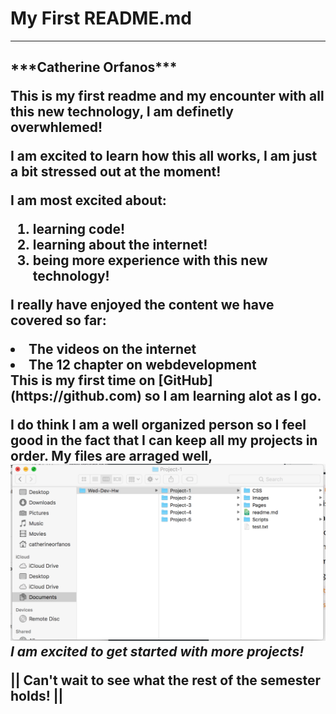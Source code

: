  # My First README.md
 ---
 <h2> ***Catherine Orfanos***

 This is my first readme and my encounter with all this new technology, I am definetly **overwhlemed!**


 I am excited to learn how this all works, I am just a bit stressed out at the moment!

 I am most excited about:
 1. learning code!
 2. learning about the internet!
 3. being more experience with this new technology!

 I really have enjoyed the content we have covered so far:
 <li> The videos on the internet</li>
 <li> The 12 chapter on webdevelopment</li>

 <main>
 This is my first time on [GitHub](https://github.com) so I am learning alot as I go.


 I do think I am a well organized person so I feel good in the fact that I can keep all my projects in order. My files are arraged well, ![Screenshot Of my Directory](./images/screenshot-1.png)
 *I am excited to get started with more projects!*

 || Can't wait to see what the rest of the semester holds! ||
